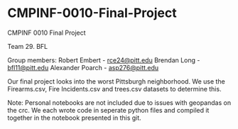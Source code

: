 # CMPINF-0010-Final-Project
CMPINF 0010 Final Project

Team 29. BFL

Group members:
Robert Embert - rce24@pitt.edu 
Brendan Long - bfl11@pitt.edu
Alexander Poarch - asp276@pitt.edu

Our final project looks into the worst Pittsburgh neighborhood. We use the Firearms.csv, Fire Incidents.csv and trees.csv datasets to determine this.

Note: Personal notebooks are not included due to issues with geopandas on the crc. We each wrote code in seperate python files and compiled it together in the notebook presented in this git.
